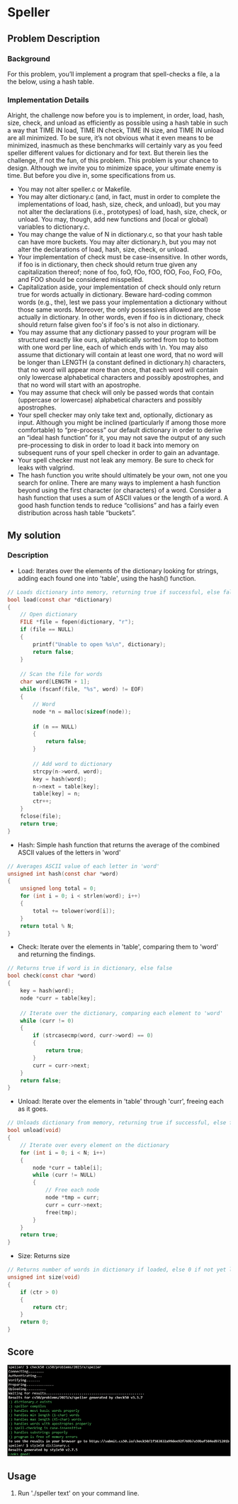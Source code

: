 # Speller

## Problem Description

### Background

For this problem, you’ll implement a program that spell-checks a file, a la the below, using a hash table.

### Implementation Details

Alright, the challenge now before you is to implement, in order, load, hash, size, check, and unload as efficiently as possible using a hash table in such a way that TIME IN load, TIME IN check, TIME IN size, and TIME IN unload are all minimized. To be sure, it’s not obvious what it even means to be minimized, inasmuch as these benchmarks will certainly vary as you feed speller different values for dictionary and for text. But therein lies the challenge, if not the fun, of this problem. This problem is your chance to design. Although we invite you to minimize space, your ultimate enemy is time. But before you dive in, some specifications from us.

- You may not alter speller.c or Makefile.
- You may alter dictionary.c (and, in fact, must in order to complete the implementations of load, hash, size, check, and unload), but you may not alter the declarations (i.e., prototypes) of load, hash, size, check, or unload. You may, though, add new functions and (local or global) variables to dictionary.c.
- You may change the value of N in dictionary.c, so that your hash table can have more buckets.
You may alter dictionary.h, but you may not alter the declarations of load, hash, size, check, or unload.
- Your implementation of check must be case-insensitive. In other words, if foo is in dictionary, then check should return true given any capitalization thereof; none of foo, foO, fOo, fOO, fOO, Foo, FoO, FOo, and FOO should be considered misspelled.
- Capitalization aside, your implementation of check should only return true for words actually in dictionary. Beware hard-coding common words (e.g., the), lest we pass your implementation a dictionary without those same words. Moreover, the only possessives allowed are those actually in dictionary. In other words, even if foo is in dictionary, check should return false given foo's if foo's is not also in dictionary.
- You may assume that any dictionary passed to your program will be structured exactly like ours, alphabetically sorted from top to bottom with one word per line, each of which ends with \n. You may also assume that dictionary will contain at least one word, that no word will be longer than LENGTH (a constant defined in dictionary.h) characters, that no word will appear more than once, that each word will contain only lowercase alphabetical characters and possibly apostrophes, and that no word will start with an apostrophe.
- You may assume that check will only be passed words that contain (uppercase or lowercase) alphabetical characters and possibly apostrophes.
- Your spell checker may only take text and, optionally, dictionary as input. Although you might be inclined (particularly if among those more comfortable) to “pre-process” our default dictionary in order to derive an “ideal hash function” for it, you may not save the output of any such pre-processing to disk in order to load it back into memory on subsequent runs of your spell checker in order to gain an advantage.
- Your spell checker must not leak any memory. Be sure to check for leaks with valgrind.
- The hash function you write should ultimately be your own, not one you search for online. There are many ways to implement a hash function beyond using the first character (or characters) of a word. Consider a hash function that uses a sum of ASCII values or the length of a word. A good hash function tends to reduce “collisions” and has a fairly even distribution across hash table “buckets”.

## My solution

### Description

- Load: Iterates over the elements of the dictionary looking for strings, adding each found one into 'table', using the hash() function.

```c
// Loads dictionary into memory, returning true if successful, else false
bool load(const char *dictionary)
{
    // Open dictionary
    FILE *file = fopen(dictionary, "r");
    if (file == NULL)
    {
        printf("Unable to open %s\n", dictionary);
        return false;
    }

    // Scan the file for words
    char word[LENGTH + 1];
    while (fscanf(file, "%s", word) != EOF)
    {
        // Word
        node *n = malloc(sizeof(node));

        if (n == NULL)
        {
            return false;
        }

        // Add word to dictionary
        strcpy(n->word, word);
        key = hash(word);
        n->next = table[key];
        table[key] = n;
        ctr++;
    }
    fclose(file);
    return true;
}
```

- Hash: Simple hash function that returns the average of the combined ASCII values of the letters in 'word'
```c
// Averages ASCII value of each letter in 'word'
unsigned int hash(const char *word)
{
    unsigned long total = 0;
    for (int i = 0; i < strlen(word); i++)
    {
        total += tolower(word[i]);
    }
    return total % N;
}
```

- Check: Iterate over the elements in 'table', comparing them to 'word' and returning the findings.

```c
// Returns true if word is in dictionary, else false
bool check(const char *word)
{
    key = hash(word);
    node *curr = table[key];

    // Iterate over the dictionary, comparing each element to 'word'
    while (curr != 0)
    {
        if (strcasecmp(word, curr->word) == 0)
        {
            return true;
        }
        curr = curr->next;
    }
    return false;
}
```

- Unload: Iterate over the elements in 'table' through 'curr', freeing each as it goes.

```c
// Unloads dictionary from memory, returning true if successful, else false
bool unload(void)
{
    // Iterate over every element on the dictionary
    for (int i = 0; i < N; i++)
    {
        node *curr = table[i];
        while (curr != NULL)
        {
            // Free each node
            node *tmp = curr;
            curr = curr->next;
            free(tmp);
        }
    }
    return true;
}
```

- Size: Returns size

```c
// Returns number of words in dictionary if loaded, else 0 if not yet loaded
unsigned int size(void)
{
    if (ctr > 0)
    {
        return ctr;
    }
    return 0;
}
```

## Score

![All good](./Resources/Score.png)

## Usage

1. Run './speller text' on your command line.